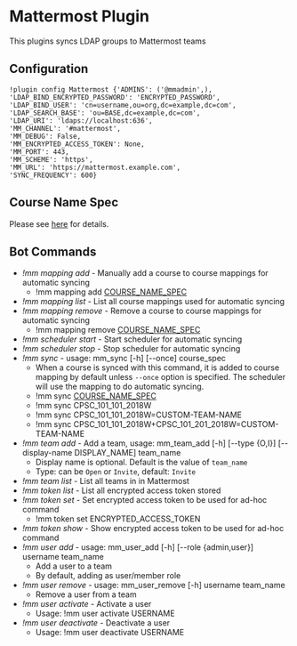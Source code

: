 # Mattermost Plugin

This plugins syncs LDAP groups to Mattermost teams

## Configuration

```
!plugin config Mattermost {'ADMINS': ('@mmadmin',),
'LDAP_BIND_ENCRYPTED_PASSWORD': 'ENCRYPTED_PASSWORD',
'LDAP_BIND_USER': 'cn=username,ou=org,dc=example,dc=com',
'LDAP_SEARCH_BASE': 'ou=BASE,dc=example,dc=com',
'LDAP_URI': 'ldaps://localhost:636',
'MM_CHANNEL': '#mattermost',
'MM_DEBUG': False,
'MM_ENCRYPTED_ACCESS_TOKEN': None,
'MM_PORT': 443,
'MM_SCHEME': 'https',
'MM_URL': 'https://mattermost.example.com',
'SYNC_FREQUENCY': 600}
```

## Course Name Spec

Please see [here](https://github.com/ubc/mattermost-sync#course-name-spec) for details.

## Bot Commands

* *!mm mapping add* - Manually add a course to course mappings for automatic syncing
    * !mm mapping add [COURSE_NAME_SPEC](https://github.com/ubc/mattermost-sync#course-name-spec)
* *!mm mapping list* - List all course mappings used for automatic syncing
* *!mm mapping remove* - Remove a course to course mappings for automatic syncing
    * !mm mapping remove [COURSE_NAME_SPEC](https://github.com/ubc/mattermost-sync#course-name-spec)
* *!mm scheduler start* - Start scheduler for automatic syncing
* *!mm scheduler stop* - Stop scheduler for automatic syncing
* *!mm sync* - usage: mm_sync [-h] [--once] course_spec
    * When a course is synced with this command, it is added to course mapping by default unless 
    `--once` option is specified. The scheduler will use the mapping to do automatic syncing.
    * !mm sync [COURSE_NAME_SPEC](https://github.com/ubc/mattermost-sync#course-name-spec)
    * !mm sync CPSC_101_101_2018W
    * !mm sync CPSC_101_101_2018W=CUSTOM-TEAM-NAME
    * !mm sync CPSC_101_101_2018W+CPSC_101_201_2018W=CUSTOM-TEAM-NAME
* *!mm team add* - Add a team, usage: mm_team_add [-h] [--type {O,I}] [--display-name DISPLAY_NAME] team_name
    * Display name is optional. Default is the value of `team_name`
    * Type: can be `Open` or `Invite`, default: `Invite`
* *!mm team list* - List all teams in in Mattermost
* *!mm token list* - List all encrypted access token stored
* *!mm token set* - Set encrypted access token to be used for ad-hoc command
    * !mm token set ENCRYPTED_ACCESS_TOKEN
* *!mm token show* - Show encrypted access token to be used for ad-hoc command
* *!mm user add* - usage: mm_user_add [-h] [--role {admin,user}] username team_name
    * Add a user to a team
    * By default, adding as user/member role
* *!mm user remove* - usage: mm_user_remove [-h] username team_name
    * Remove a user from a team
* *!mm user activate* - Activate a user
    * Usage: !mm user activate USERNAME
* *!mm user deactivate* - Deactivate a user
    * Usage: !mm user deactivate USERNAME